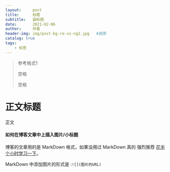 ```yaml
---
layout:     post
title:      标题
subtitle:   副标题
date:       2021-02-06
author:     作者
header-img: img/post-bg-re-vs-ng2.jpg   #题图
catalog: true
tags:
    - 标签
---
```


> 参考格式1
> 
> 空格
> 
> 空格

# 正文标题

正文

#### 如何在博客文章中上插入图片/小标题

博客的文章用的是 MarkDown 格式，如果没用过 MarkDown 真的 强烈推荐 [花半个小时学习一下](http://sspai.com/25137)。

MarkDown 中添加图片的形式是 :`![](图片的URL)`
